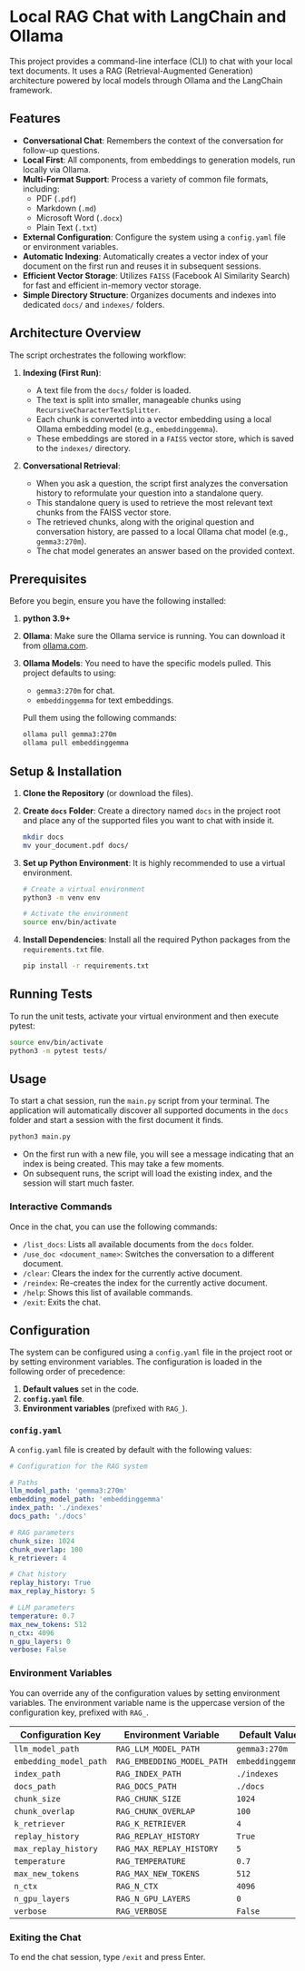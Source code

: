 # Local RAG Chat with LangChain and Ollama

This project provides a command-line interface (CLI) to chat with your local text documents. It uses a RAG (Retrieval-Augmented Generation) architecture powered by local models through Ollama and the LangChain framework.

## Features

- **Conversational Chat**: Remembers the context of the conversation for follow-up questions.
- **Local First**: All components, from embeddings to generation models, run locally via Ollama.
- **Multi-Format Support**: Process a variety of common file formats, including:
    - PDF (`.pdf`)
    - Markdown (`.md`)
    - Microsoft Word (`.docx`)
    - Plain Text (`.txt`)
- **External Configuration**: Configure the system using a `config.yaml` file or environment variables.
- **Automatic Indexing**: Automatically creates a vector index of your document on the first run and reuses it in subsequent sessions.
- **Efficient Vector Storage**: Utilizes `FAISS` (Facebook AI Similarity Search) for fast and efficient in-memory vector storage.
- **Simple Directory Structure**: Organizes documents and indexes into dedicated `docs/` and `indexes/` folders.

## Architecture Overview

The script orchestrates the following workflow:

1.  **Indexing (First Run)**: 
    - A text file from the `docs/` folder is loaded.
    - The text is split into smaller, manageable chunks using `RecursiveCharacterTextSplitter`.
    - Each chunk is converted into a vector embedding using a local Ollama embedding model (e.g., `embeddinggemma`).
    - These embeddings are stored in a `FAISS` vector store, which is saved to the `indexes/` directory.

2.  **Conversational Retrieval**: 
    - When you ask a question, the script first analyzes the conversation history to reformulate your question into a standalone query.
    - This standalone query is used to retrieve the most relevant text chunks from the FAISS vector store.
    - The retrieved chunks, along with the original question and conversation history, are passed to a local Ollama chat model (e.g., `gemma3:270m`).
    - The chat model generates an answer based on the provided context.

## Prerequisites

Before you begin, ensure you have the following installed:

1.  **python 3.9+**
2.  **Ollama**: Make sure the Ollama service is running. You can download it from [ollama.com](https://ollama.com/).
3.  **Ollama Models**: You need to have the specific models pulled. This project defaults to using:
    - `gemma3:270m` for chat.
    - `embeddinggemma` for text embeddings.

    Pull them using the following commands:
    ```bash
    ollama pull gemma3:270m
    ollama pull embeddinggemma
    ```

## Setup & Installation

1.  **Clone the Repository** (or download the files).

2.  **Create `docs` Folder**: Create a directory named `docs` in the project root and place any of the supported files you want to chat with inside it.
    ```bash
    mkdir docs
    mv your_document.pdf docs/
    ```

3.  **Set up Python Environment**: It is highly recommended to use a virtual environment.
    ```bash
    # Create a virtual environment
    python3 -m venv env

    # Activate the environment
    source env/bin/activate
    ```

4.  **Install Dependencies**: Install all the required Python packages from the `requirements.txt` file.
    ```bash
    pip install -r requirements.txt
    ```

## Running Tests

To run the unit tests, activate your virtual environment and then execute pytest:

```bash
source env/bin/activate
python3 -m pytest tests/
```

## Usage

To start a chat session, run the `main.py` script from your terminal. The application will automatically discover all supported documents in the `docs` folder and start a session with the first document it finds.

```bash
python3 main.py
```

- On the first run with a new file, you will see a message indicating that an index is being created. This may take a few moments.
- On subsequent runs, the script will load the existing index, and the session will start much faster.

### Interactive Commands

Once in the chat, you can use the following commands:

- `/list_docs`: Lists all available documents from the `docs` folder.
- `/use_doc <document_name>`: Switches the conversation to a different document.
- `/clear`: Clears the index for the currently active document.
- `/reindex`: Re-creates the index for the currently active document.
- `/help`: Shows this list of available commands.
- `/exit`: Exits the chat.

## Configuration

The system can be configured using a `config.yaml` file in the project root or by setting environment variables. The configuration is loaded in the following order of precedence:

1.  **Default values** set in the code.
2.  **`config.yaml` file**.
3.  **Environment variables** (prefixed with `RAG_`).

### `config.yaml`

A `config.yaml` file is created by default with the following values:

```yaml
# Configuration for the RAG system

# Paths
llm_model_path: 'gemma3:270m'
embedding_model_path: 'embeddinggemma'
index_path: './indexes'
docs_path: './docs'

# RAG parameters
chunk_size: 1024
chunk_overlap: 100
k_retriever: 4

# Chat history
replay_history: True
max_replay_history: 5

# LLM parameters
temperature: 0.7
max_new_tokens: 512
n_ctx: 4096
n_gpu_layers: 0
verbose: False
```

### Environment Variables

You can override any of the configuration values by setting environment variables. The environment variable name is the uppercase version of the configuration key, prefixed with `RAG_`.

| Configuration Key | Environment Variable | Default Value |
|---|---|---|
| `llm_model_path` | `RAG_LLM_MODEL_PATH` | `gemma3:270m` |
| `embedding_model_path` | `RAG_EMBEDDING_MODEL_PATH` | `embeddinggemma` |
| `index_path` | `RAG_INDEX_PATH` | `./indexes` |
| `docs_path` | `RAG_DOCS_PATH` | `./docs` |
| `chunk_size` | `RAG_CHUNK_SIZE` | `1024` |
| `chunk_overlap` | `RAG_CHUNK_OVERLAP` | `100` |
| `k_retriever` | `RAG_K_RETRIEVER` | `4` |
| `replay_history` | `RAG_REPLAY_HISTORY` | `True` |
| `max_replay_history` | `RAG_MAX_REPLAY_HISTORY` | `5` |
| `temperature` | `RAG_TEMPERATURE` | `0.7` |
| `max_new_tokens` | `RAG_MAX_NEW_TOKENS` | `512` |
| `n_ctx` | `RAG_N_CTX` | `4096` |
| `n_gpu_layers` | `RAG_N_GPU_LAYERS` | `0` |
| `verbose` | `RAG_VERBOSE` | `False` |

### Exiting the Chat

To end the chat session, type `/exit` and press Enter.
